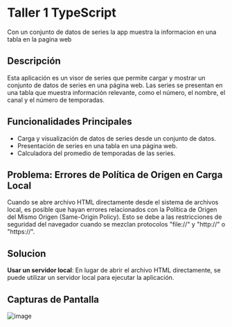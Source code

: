 # Taller 1 TypeScript

Con un conjunto de datos de series la app muestra la informacion en una tabla en la pagina web 

## Descripción
Esta aplicación es un visor de series que permite cargar y mostrar un conjunto de datos de series en una página web. Las series se presentan en una tabla que muestra información relevante, como el número, el nombre, el canal y el número de temporadas.

## Funcionalidades Principales
- Carga y visualización de datos de series desde un conjunto de datos.
- Presentación de series en una tabla en una página web.
- Calculadora del promedio de temporadas de las series.

## Problema: Errores de Política de Origen en Carga Local
Cuando se abre archivo HTML directamente desde el sistema de archivos local, es posible que hayan errores relacionados con la Política de Origen del Mismo Origen (Same-Origin Policy). Esto se debe a las restricciones de seguridad del navegador cuando se mezclan protocolos "file://" y "http://" o "https://". 

## Solucion
**Usar un servidor local**: En lugar de abrir el archivo HTML directamente, se puede utilizar un servidor local para ejecutar la aplicación.

## Capturas de Pantalla

![image](https://github.com/SergonM/TallerTS1/assets/111070667/7c2c576e-939d-4ab0-9a4e-d3664c8589a3)



